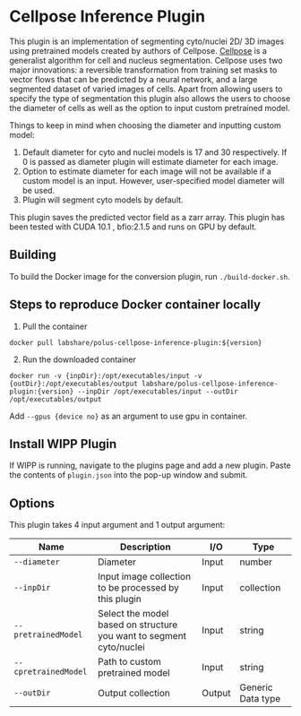 # Cellpose Inference Plugin

This plugin is an implementation of segmenting cyto/nuclei 2D/ 3D images using pretrained models
created by authors of
Cellpose. [Cellpose](https://www.biorxiv.org/content/10.1101/2020.02.02.931238v1)
is a generalist algorithm for cell and nucleus segmentation. Cellpose uses two major innovations: a
reversible transformation from training set masks to vector flows that can be predicted by a neural
network, and a large segmented dataset of varied images of cells. Apart from allowing users to
specify the type of segmentation this plugin also allows the users to choose the diameter of cells as well
as the option to input custom pretrained model.

Things to keep in mind when choosing the diameter and inputting custom model:
1. Default diameter for cyto and nuclei models is 17 and 30 respectively. If 0 is passed as diameter
   plugin will estimate diameter for each image.
2. Option to estimate diameter for each image will not be available if a custom model is an input.
   However, user-specified model diameter will be used.
3. Plugin will segment cyto models by default.

This plugin saves the predicted vector field as a zarr array. This plugin has been tested with CUDA 10.1 ,
bfio:2.1.5 and runs on GPU by default.

## Building

To build the Docker image for the conversion plugin, run
`./build-docker.sh`.

## Steps to reproduce Docker container locally

1. Pull the container

`docker pull labshare/polus-cellpose-inference-plugin:${version}`

2. Run the downloaded container

`docker run -v {inpDir}:/opt/executables/input -v {outDir}:/opt/executables/output labshare/polus-cellpose-inference-plugin:{version} --inpDir /opt/executables/input --outDir /opt/executables/output`

Add `--gpus {device no}` as an argument to use gpu in container.

## Install WIPP Plugin

If WIPP is running, navigate to the plugins page and add a new plugin. Paste the contents
of `plugin.json` into the pop-up window and submit.

## Options

This plugin takes 4 input argument and 1 output argument:

| Name          | Description             | I/O    | Type   |
|---------------|-------------------------|--------|--------|
| `--diameter` | Diameter| Input | number |
| `--inpDir` | Input image collection to be processed by this plugin | Input | collection |
| `--pretrainedModel` | Select the model based on structure you want to segment cyto/nuclei | Input | string |
| `--cpretrainedModel` | Path to custom pretrained model | Input | string |
| `--outDir` | Output collection | Output | Generic Data type |


